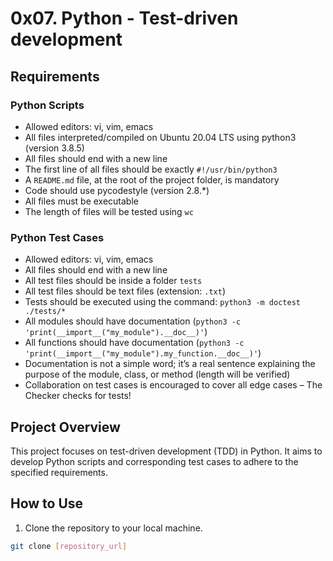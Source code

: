 # 0x07. Python - Test-driven development

## Requirements

### Python Scripts
- Allowed editors: vi, vim, emacs
- All files interpreted/compiled on Ubuntu 20.04 LTS using python3 (version 3.8.5)
- All files should end with a new line
- The first line of all files should be exactly `#!/usr/bin/python3`
- A `README.md` file, at the root of the project folder, is mandatory
- Code should use pycodestyle (version 2.8.*)
- All files must be executable
- The length of files will be tested using `wc`

### Python Test Cases
- Allowed editors: vi, vim, emacs
- All files should end with a new line
- All test files should be inside a folder `tests`
- All test files should be text files (extension: `.txt`)
- Tests should be executed using the command: `python3 -m doctest ./tests/*`
- All modules should have documentation (`python3 -c 'print(__import__("my_module").__doc__)'`)
- All functions should have documentation (`python3 -c 'print(__import__("my_module").my_function.__doc__)'`)
- Documentation is not a simple word; it’s a real sentence explaining the purpose of the module, class, or method (length will be verified)
- Collaboration on test cases is encouraged to cover all edge cases – The Checker checks for tests!

## Project Overview

This project focuses on test-driven development (TDD) in Python. It aims to develop Python scripts and corresponding test cases to adhere to the specified requirements.

## How to Use

1. Clone the repository to your local machine.

```bash
git clone [repository_url]

